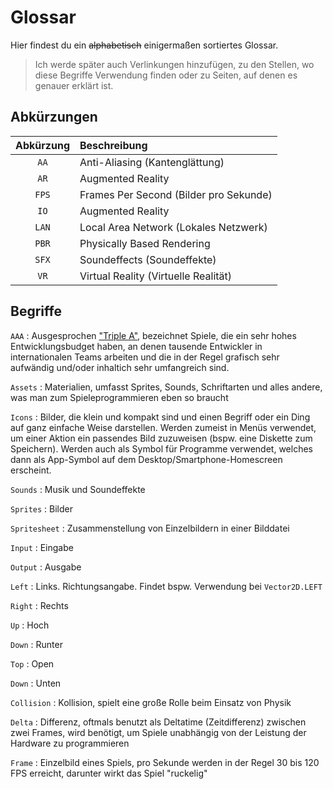 # Glossar

Hier findest du ein <s>alphabetisch</s> einigermaßen sortiertes Glossar.

> Ich werde später auch Verlinkungen hinzufügen, zu den Stellen, wo diese Begriffe Verwendung finden oder zu Seiten, auf denen es genauer erklärt ist.

## Abkürzungen

| Abkürzung  | Beschreibung                           |
| :--------: | :------------------------------------- |
| `AA`       | Anti-Aliasing (Kantenglättung)         |
| `AR`       | Augmented Reality                      |
| `FPS`      | Frames Per Second (Bilder pro Sekunde) |
| `IO`       | Augmented Reality                      |
| `LAN`      | Local Area Network (Lokales Netzwerk)  |
| `PBR`      | Physically Based Rendering             |
| `SFX`      | Soundeffects (Soundeffekte)            |
| `VR`       | Virtual Reality (Virtuelle Realität)   |

## Begriffe

`AAA`
:   Ausgesprochen ["Triple A"](https://de.wikipedia.org/wiki/AAA_(Computerspiele)), bezeichnet Spiele, die ein sehr hohes Entwicklungsbudget haben, an denen tausende Entwickler in internationalen Teams arbeiten und die in der Regel grafisch sehr aufwändig und/oder inhaltich sehr umfangreich sind.

`Assets`
:   Materialien, umfasst Sprites, Sounds, Schriftarten und alles andere, was man zum Spieleprogrammieren eben so braucht

`Icons`
:   Bilder, die klein und kompakt sind und einen Begriff oder ein Ding auf ganz einfache Weise darstellen. Werden zumeist in Menüs verwendet, um einer Aktion ein passendes Bild zuzuweisen (bspw. eine Diskette zum Speichern). Werden auch als Symbol für Programme verwendet, welches dann als App-Symbol auf dem Desktop/Smartphone-Homescreen erscheint.

`Sounds`
:   Musik und Soundeffekte

`Sprites`
:   Bilder

`Spritesheet`
:   Zusammenstellung von Einzelbildern in einer Bilddatei

`Input`
:   Eingabe

`Output`
:   Ausgabe

`Left`
:   Links. Richtungsangabe. Findet bspw. Verwendung bei `Vector2D.LEFT`

`Right`
:   Rechts

`Up`
:   Hoch

`Down`
:   Runter

`Top`
:   Open

`Down`
:   Unten

`Collision`
:   Kollision, spielt eine große Rolle beim Einsatz von Physik

`Delta`
:   Differenz, oftmals benutzt als Deltatime (Zeitdifferenz) zwischen zwei Frames, wird benötigt, um Spiele unabhängig von der Leistung der Hardware zu programmieren

`Frame`
:   Einzelbild eines Spiels, pro Sekunde werden in der Regel 30 bis 120 FPS erreicht, darunter wirkt das Spiel "ruckelig"